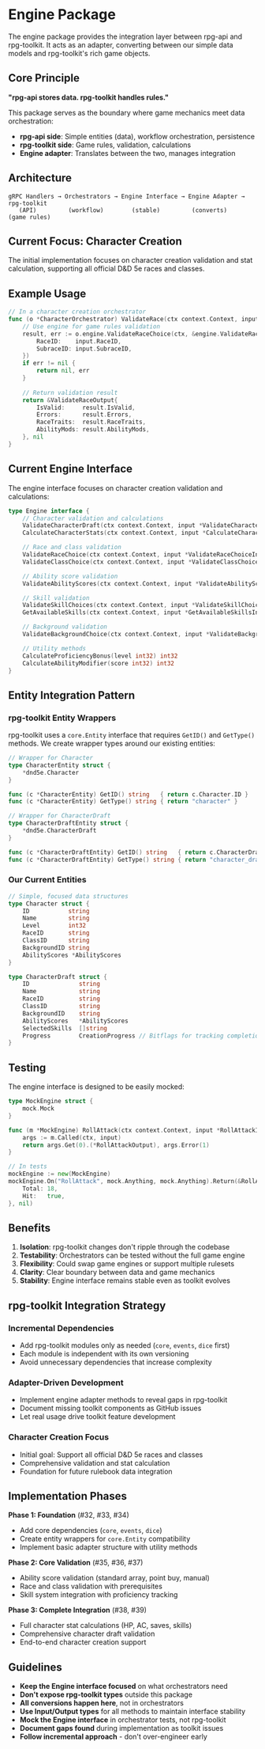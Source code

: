 # Engine Package

The engine package provides the integration layer between rpg-api and rpg-toolkit. It acts as an adapter, converting between our simple data models and rpg-toolkit's rich game objects.

## Core Principle

**"rpg-api stores data. rpg-toolkit handles rules."**

This package serves as the boundary where game mechanics meet data orchestration:
- **rpg-api side**: Simple entities (data), workflow orchestration, persistence  
- **rpg-toolkit side**: Game rules, validation, calculations
- **Engine adapter**: Translates between the two, manages integration

## Architecture

```
gRPC Handlers → Orchestrators → Engine Interface → Engine Adapter → rpg-toolkit
   (API)         (workflow)        (stable)         (converts)      (game rules)
```

## Current Focus: Character Creation

The initial implementation focuses on character creation validation and stat calculation, supporting all official D&D 5e races and classes.

## Example Usage

```go
// In a character creation orchestrator
func (o *CharacterOrchestrator) ValidateRace(ctx context.Context, input *ValidateRaceInput) (*ValidateRaceOutput, error) {
    // Use engine for game rules validation
    result, err := o.engine.ValidateRaceChoice(ctx, &engine.ValidateRaceChoiceInput{
        RaceID:    input.RaceID,
        SubraceID: input.SubraceID,
    })
    if err != nil {
        return nil, err
    }
    
    // Return validation result
    return &ValidateRaceOutput{
        IsValid:     result.IsValid,
        Errors:      result.Errors,
        RaceTraits:  result.RaceTraits,
        AbilityMods: result.AbilityMods,
    }, nil
}
```

## Current Engine Interface

The engine interface focuses on character creation validation and calculations:

```go
type Engine interface {
    // Character validation and calculations
    ValidateCharacterDraft(ctx context.Context, input *ValidateCharacterDraftInput) (*ValidateCharacterDraftOutput, error)
    CalculateCharacterStats(ctx context.Context, input *CalculateCharacterStatsInput) (*CalculateCharacterStatsOutput, error)

    // Race and class validation
    ValidateRaceChoice(ctx context.Context, input *ValidateRaceChoiceInput) (*ValidateRaceChoiceOutput, error)
    ValidateClassChoice(ctx context.Context, input *ValidateClassChoiceInput) (*ValidateClassChoiceOutput, error)

    // Ability score validation
    ValidateAbilityScores(ctx context.Context, input *ValidateAbilityScoresInput) (*ValidateAbilityScoresOutput, error)

    // Skill validation
    ValidateSkillChoices(ctx context.Context, input *ValidateSkillChoicesInput) (*ValidateSkillChoicesOutput, error)
    GetAvailableSkills(ctx context.Context, input *GetAvailableSkillsInput) (*GetAvailableSkillsOutput, error)

    // Background validation
    ValidateBackgroundChoice(ctx context.Context, input *ValidateBackgroundChoiceInput) (*ValidateBackgroundChoiceOutput, error)

    // Utility methods
    CalculateProficiencyBonus(level int32) int32
    CalculateAbilityModifier(score int32) int32
}
```

## Entity Integration Pattern

### rpg-toolkit Entity Wrappers

rpg-toolkit uses a `core.Entity` interface that requires `GetID()` and `GetType()` methods. We create wrapper types around our existing entities:

```go
// Wrapper for Character
type CharacterEntity struct {
    *dnd5e.Character
}

func (c *CharacterEntity) GetID() string   { return c.Character.ID }
func (c *CharacterEntity) GetType() string { return "character" }

// Wrapper for CharacterDraft  
type CharacterDraftEntity struct {
    *dnd5e.CharacterDraft
}

func (c *CharacterDraftEntity) GetID() string   { return c.CharacterDraft.ID }
func (c *CharacterDraftEntity) GetType() string { return "character_draft" }
```

### Our Current Entities

```go
// Simple, focused data structures
type Character struct {
    ID           string
    Name         string
    Level        int32
    RaceID       string
    ClassID      string
    BackgroundID string
    AbilityScores *AbilityScores
}

type CharacterDraft struct {
    ID              string
    Name            string
    RaceID          string
    ClassID         string
    BackgroundID    string
    AbilityScores   *AbilityScores
    SelectedSkills  []string
    Progress        CreationProgress // Bitflags for tracking completion
}
```

## Testing

The engine interface is designed to be easily mocked:

```go
type MockEngine struct {
    mock.Mock
}

func (m *MockEngine) RollAttack(ctx context.Context, input *RollAttackInput) (*RollAttackOutput, error) {
    args := m.Called(ctx, input)
    return args.Get(0).(*RollAttackOutput), args.Error(1)
}

// In tests
mockEngine := new(MockEngine)
mockEngine.On("RollAttack", mock.Anything, mock.Anything).Return(&RollAttackOutput{
    Total: 18,
    Hit:   true,
}, nil)
```

## Benefits

1. **Isolation**: rpg-toolkit changes don't ripple through the codebase
2. **Testability**: Orchestrators can be tested without the full game engine
3. **Flexibility**: Could swap game engines or support multiple rulesets
4. **Clarity**: Clear boundary between data and game mechanics
5. **Stability**: Engine interface remains stable even as toolkit evolves

## rpg-toolkit Integration Strategy

### Incremental Dependencies
- Add rpg-toolkit modules only as needed (`core`, `events`, `dice` first)
- Each module is independent with its own versioning
- Avoid unnecessary dependencies that increase complexity

### Adapter-Driven Development  
- Implement engine adapter methods to reveal gaps in rpg-toolkit
- Document missing toolkit components as GitHub issues
- Let real usage drive toolkit feature development

### Character Creation Focus
- Initial goal: Support all official D&D 5e races and classes
- Comprehensive validation and stat calculation
- Foundation for future rulebook data integration

## Implementation Phases

**Phase 1: Foundation** (#32, #33, #34)
- Add core dependencies (`core`, `events`, `dice`)
- Create entity wrappers for `core.Entity` compatibility
- Implement basic adapter structure with utility methods

**Phase 2: Core Validation** (#35, #36, #37)  
- Ability score validation (standard array, point buy, manual)
- Race and class validation with prerequisites
- Skill system integration with proficiency tracking

**Phase 3: Complete Integration** (#38, #39)
- Full character stat calculations (HP, AC, saves, skills)  
- Comprehensive character draft validation
- End-to-end character creation support

## Guidelines

- **Keep the Engine interface focused** on what orchestrators need
- **Don't expose rpg-toolkit types** outside this package
- **All conversions happen here**, not in orchestrators
- **Use Input/Output types** for all methods to maintain interface stability
- **Mock the Engine interface** in orchestrator tests, not rpg-toolkit
- **Document gaps found** during implementation as toolkit issues
- **Follow incremental approach** - don't over-engineer early
